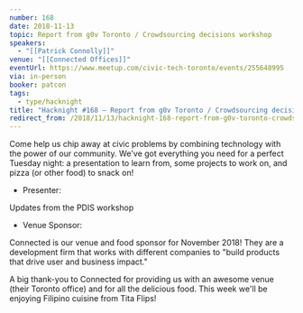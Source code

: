 ```yaml
---
number: 168
date: 2018-11-13
topic: Report from g0v Toronto / Crowdsourcing decisions workshop
speakers:
  - "[[Patrick Connolly]]"
venue: "[[Connected Offices]]"
eventUrl: https://www.meetup.com/civic-tech-toronto/events/255648995
via: in-person
booker: patcon
tags:
  - type/hacknight
title: "Hacknight #168 – Report from g0v Toronto / Crowdsourcing decisions workshop"
redirect_from: /2018/11/13/hacknight-168-report-from-g0v-toronto-crowdsourcing-decisions-workshop-with-patrick-connolly/
---
```


Come help us chip away at civic problems by combining technology with the power of our community. We've got everything you need for a perfect Tuesday night: a presentation to learn from, some projects to work on, and pizza (or other food) to snack on!

+ Presenter:

Updates from the PDIS workshop

+ Venue Sponsor:

Connected is our venue and food sponsor for November 2018!
They are a development firm that works with different companies to "build products that drive user and business impact."

A big thank-you to Connected for providing us with an awesome venue (their Toronto office) and for all the delicious food.
This week we'll be enjoying Filipino cuisine from Tita Flips!
